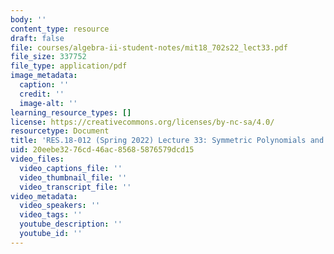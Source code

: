 ```yaml
---
body: ''
content_type: resource
draft: false
file: courses/algebra-ii-student-notes/mit18_702s22_lect33.pdf
file_size: 337752
file_type: application/pdf
image_metadata:
  caption: ''
  credit: ''
  image-alt: ''
learning_resource_types: []
license: https://creativecommons.org/licenses/by-nc-sa/4.0/
resourcetype: Document
title: 'RES.18-012 (Spring 2022) Lecture 33: Symmetric Polynomials and the Discriminant'
uid: 20eebe32-76cd-46ac-8568-5876579dcd15
video_files:
  video_captions_file: ''
  video_thumbnail_file: ''
  video_transcript_file: ''
video_metadata:
  video_speakers: ''
  video_tags: ''
  youtube_description: ''
  youtube_id: ''
---
```

